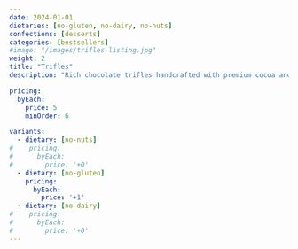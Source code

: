 ```yaml
---
date: 2024-01-01
dietaries: [no-gluten, no-dairy, no-nuts]
confections: [desserts]
categories: [bestsellers]
#image: "/images/trifles-listing.jpg"
weight: 2
title: "Trifles"
description: "Rich chocolate trifles handcrafted with premium cocoa and unique flavor infusions."

pricing:
  byEach:
    price: 5
    minOrder: 6

variants:
  - dietary: [no-nuts]
#    pricing:
#      byEach:
#        price: '+0'
  - dietary: [no-gluten]
    pricing:
      byEach:
        price: '+1'
  - dietary: [no-dairy]
#    pricing:
#      byEach:
#        price: '+0'
---
```


[//]: # (Additional details about the trifles can go here as markdown content.)
